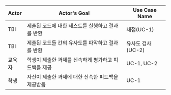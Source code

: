 |Actor|Actor's Goal|Use Case Name|
|-|-|-|
|TBI|제출된 코드에 대한 테스트를 실행하고 결과를 반환|채점(UC-1)|
|TBI|제출된 코드들 간의 유사도를 파악하고 결과를 반환|유사도 검사(UC-2)|
|교육자|학생이 제출한 과제를 신속하게 평가하고 피드백을 제공|UC-1, UC-2|
|학생|자신이 제출한 과제에 대한 신속한 피드백을 제공받음|UC-1|